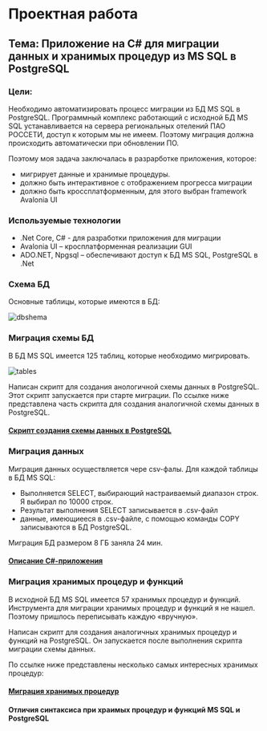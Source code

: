 # Проектная работа

## Тема: Приложение на C# для миграции данных и хранимых процедур из MS SQL в PostgreSQL

### Цели:
Необходимо автоматизировать процесс миграции из БД MS SQL в PostgreSQL.
Программный комплекс работающий с исходной БД MS SQL устанавливается на сервера региональных отелений ПАО РОССЕТИ, доступ к которым мы не имеем.
Поэтому миграция должна происходить автоматически при обновлении ПО.

Поэтому моя задача заключалась в разрарботке приложения, которое:
* мигрирует данные и хранимые процедуры.
* должно быть интерактивное с отображением прогресса миграции
* должно быть кроссплатформенным, для этого выбран framework Avalonia UI

### Используемые технологии

* .Net Core, C# - для разработки приложения для миграции
* Avalonia UI – кросплатформенная реализации GUI
* ADO.NET, Npgsql – обеспечивают доступ к БД MS SQL, PostgreSQL в .Net

### Схема БД
Основные таблицы, которые имеются в БД:

<image src="images/dbshema.png" alt="dbshema">

### Миграция схемы БД
В БД MS SQL имеется 125 таблиц, которые необходимо мигрировать.

<image src="images/tables.png" alt="tables">

Написан скрипт для создания анологичной схемы данных в PostgreSQL. Этот скрипт запускается при старте миграции.
По ссылке ниже представлена часть скрипта для создания аналогичной схемы данных в PostgreSQL.

#### [Скрипт создания схемы данных в PostgreSQL](DbCreateScript.md)

### Миграция данных
Миграция данных осуществляется чере csv-фалы.
Для каждой таблицы в БД MS SQL:
* Выполняется SELECT, выбирающий настраиваемый диапазон строк. Я выбирал по 10000 строк.
* Результат выполнения SELECT записывается в .csv-файл 
* данные, имеющиееся в .csv-файле, с помощью команды COPY записываются в БД PostgreSQL.

Миграция БД размером 8 ГБ заняла 24 мин.

#### [Описание C#-приложения](CSharpCode.md)

### Миграция хранимых процедур и функций
В исходной БД MS SQL имеется 57 хранимых процедур и функций.
Инструмента для миграции хранимых процедур и функций я не нашел. Поэтому пришлось переписывать каждую «вручную».

Написан скрипт для создания аналогичных хранимых процедур и функций на PostgreSQL. Он запускается после выполнения скрипта миграции схемы данных.

По ссылке ниже представлены несколько самых интересных хранимых процедур: 

#### [Миграция хранимых процедур](ProcedureScript.md)

#### Отличия синтаксиса при храимых процедур и функций MS SQL и PostgreSQL